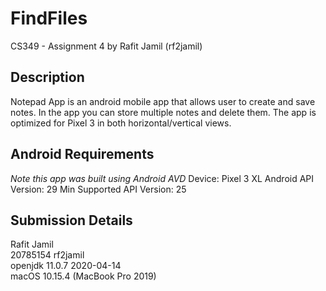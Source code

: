 # FindFiles

CS349 - Assignment 4 by Rafit Jamil (rf2jamil)

## Description

Notepad App is an android mobile app that allows user to create and save notes. In the app you can store multiple notes and delete them. The app is optimized for Pixel 3
in both horizontal/vertical views. 

## Android Requirements
*Note this app was built using Android AVD*
Device: Pixel 3 XL
Android API Version: 29
Min Supported API Version: 25


## Submission Details
 Rafit Jamil\
 20785154 rf2jamil\
 openjdk 11.0.7 2020-04-14\
 macOS 10.15.4 (MacBook Pro 2019)
